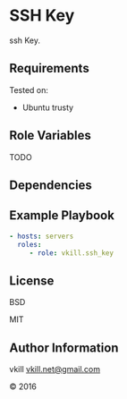 SSH Key
=========

ssh Key.

Requirements
------------

Tested on:

* Ubuntu trusty

Role Variables
--------------

TODO

Dependencies
------------


Example Playbook
----------------

```yaml
- hosts: servers
  roles:
     - role: vkill.ssh_key
```

License
-------

BSD

MIT

Author Information
------------------

vkill <vkill.net@gmail.com>

&copy; 2016
